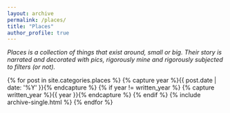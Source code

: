 ```yaml
---
layout: archive
permalink: /places/
title: "Places"
author_profile: true
---
```


*Places is a collection of things that exist around, small or big. Their story is narrated and decorated with pics, rigorously mine and rigorously subjected to filters (or not).*

{% for post in site.categories.places %}
  {% capture year %}{{ post.date | date: '%Y' }}{% endcapture %}
  {% if year != written_year %}
    {% capture written_year %}{{ year }}{% endcapture %}
  {% endif %}
  {% include archive-single.html %}
{% endfor %}
